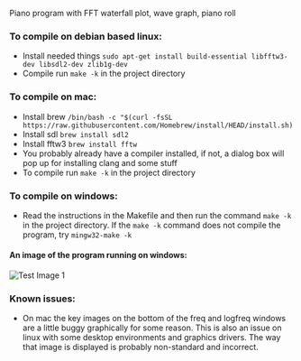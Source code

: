 Piano program with FFT waterfall plot, wave graph, piano roll

### To compile on debian based linux:

- Install needed things `sudo apt-get install build-essential libfftw3-dev libsdl2-dev zlib1g-dev`
- Compile run `make -k` in the project directory

### To compile on mac:
- Install brew `/bin/bash -c "$(curl -fsSL https://raw.githubusercontent.com/Homebrew/install/HEAD/install.sh)`
- Install sdl `brew install sdl2`
- Install fftw3 `brew install fftw`
- You probably already have a compiler installed, if not, a dialog box will pop up for installing clang and some stuff
- To compile run `make -k` in the project directory



### To compile on windows:
- Read the instructions in the Makefile and then
run the command `make -k` in the project directory.
If the `make -k` command does not compile the program, try `mingw32-make -k` 


#### An image of the program running on windows:
![Test Image 1](my_program.png)



### Known issues:
- On mac the key images on the bottom of the freq and logfreq windows are a little buggy graphically for some reason. This is also an issue on linux with some desktop environments and graphics drivers. The way that image is displayed is probably non-standard and incorrect.
